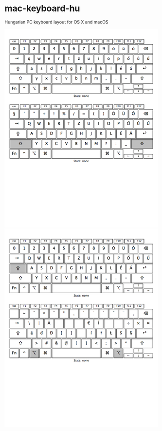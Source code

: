 mac-keyboard-hu
===============

Hungarian PC keyboard layout for OS X and macOS

![page-1](/doc/mac-keyboard-hu-1.png?raw=true "Keyboard Preview 1")
![page-2](/doc/mac-keyboard-hu-2.png?raw=true "Keyboard Preview 2")

